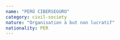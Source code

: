 ```yaml
---
name: "PERÚ CIBERSEGURO"
category: civil-society
nature: "Organisation à but non lucratif"
nationality: PER
---
```

    